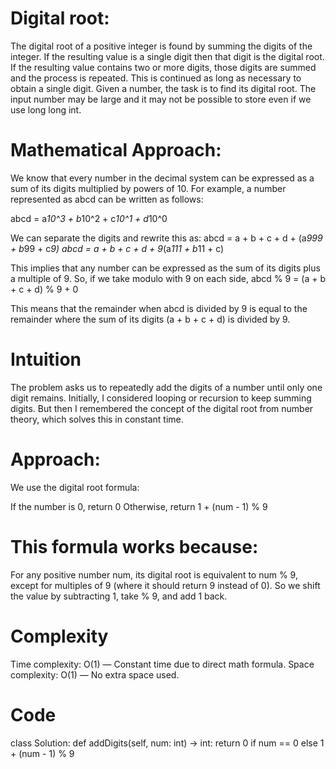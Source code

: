 # Digital root:
The digital root of a positive integer is found by summing the digits of the integer. If the resulting value is a single digit then that digit is the digital root. If the resulting value contains two or more digits, those digits are summed and the process is repeated. This is continued as long as necessary to obtain a single digit.
Given a number, the task is to find its digital root. The input number may be large and it may not be possible to store even if we use long long int.

# Mathematical Approach:
We know that every number in the decimal system can be expressed as a sum of its digits multiplied by powers of 10. For example, a number represented as abcd can be written as follows:

abcd = a*10^3 + b*10^2 + c*10^1 + d*10^0   

We can separate the digits and rewrite this as:
abcd = a + b + c + d + (a*999 + b*99 + c*9)
abcd = a + b + c + d + 9*(a*111 + b*11 + c)

This implies that any number can be expressed as the sum of its digits plus a multiple of 9.
So, if we take modulo with 9 on each side, 
abcd % 9 = (a + b + c + d) % 9 + 0

This means that the remainder when abcd is divided by 9 is equal to the remainder where the sum of its digits (a + b + c + d) is divided by 9.

# Intuition
The problem asks us to repeatedly add the digits of a number until only one digit remains. Initially, I considered looping or recursion to keep summing digits. But then I remembered the concept of the digital root from number theory, which solves this in constant time.

# Approach:
We use the digital root formula:

If the number is 0, return 0
Otherwise, return 1 + (num - 1) % 9

# This formula works because:
For any positive number num, its digital root is equivalent to num % 9, except for multiples of 9 (where it should return 9 instead of 0).
So we shift the value by subtracting 1, take % 9, and add 1 back.

# Complexity
Time complexity:
O(1) — Constant time due to direct math formula.
Space complexity:
O(1) — No extra space used.

# Code
class Solution:
    def addDigits(self, num: int) -> int:
        return 0 if num == 0 else 1 + (num - 1) % 9
